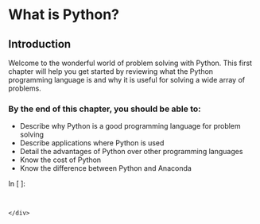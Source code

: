 
# What is Python?
## Introduction
Welcome to the wonderful world of problem solving with Python. This first chapter will help you get started by reviewing what the Python programming language is and why it is useful for solving a wide array of problems.
### By the end of this chapter, you should be able to:

* Describe why Python is a good programming language for problem solving
* Describe applications where Python is used
* Detail the advantages of Python over other programming languages
* Know the cost of Python
* Know the difference between Python and Anaconda
<div class="cell border-box-sizing code_cell rendered">
<div class="input">
<div class="prompt input_prompt">In&nbsp;[&nbsp;]:</div>
<div class="inner_cell">
    <div class="input_area">
<div class=" highlight hl-ipython3"><pre><span></span> 
</pre></div>

    </div>
</div>
</div>

</div>
 

